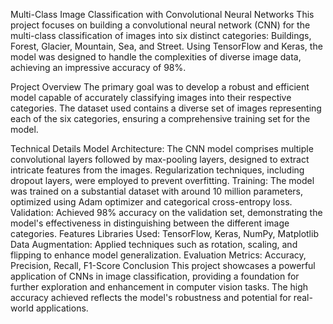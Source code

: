 Multi-Class Image Classification with Convolutional Neural Networks
This project focuses on building a convolutional neural network (CNN) for the multi-class classification of images into six distinct categories: Buildings, Forest, Glacier, Mountain, Sea, and Street. Using TensorFlow and Keras, the model was designed to handle the complexities of diverse image data, achieving an impressive accuracy of 98%.

Project Overview
The primary goal was to develop a robust and efficient model capable of accurately classifying images into their respective categories. The dataset used contains a diverse set of images representing each of the six categories, ensuring a comprehensive training set for the model.

Technical Details
Model Architecture: The CNN model comprises multiple convolutional layers followed by max-pooling layers, designed to extract intricate features from the images. Regularization techniques, including dropout layers, were employed to prevent overfitting.
Training: The model was trained on a substantial dataset with around 10 million parameters, optimized using Adam optimizer and categorical cross-entropy loss.
Validation: Achieved 98% accuracy on the validation set, demonstrating the model's effectiveness in distinguishing between the different image categories.
Features
Libraries Used: TensorFlow, Keras, NumPy, Matplotlib
Data Augmentation: Applied techniques such as rotation, scaling, and flipping to enhance model generalization.
Evaluation Metrics: Accuracy, Precision, Recall, F1-Score
Conclusion
This project showcases a powerful application of CNNs in image classification, providing a foundation for further exploration and enhancement in computer vision tasks. The high accuracy achieved reflects the model's robustness and potential for real-world applications.
